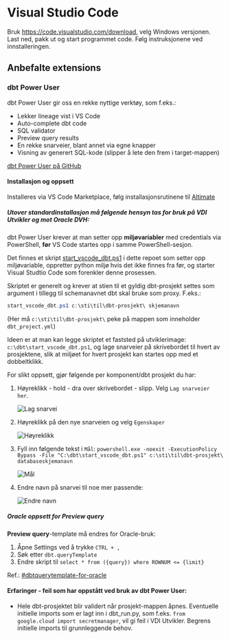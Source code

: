 # Visual Studio Code

Bruk https://code.visualstudio.com/download, velg Windows versjonen. Last ned, pakk ut og start programmet code. Følg instruksjonene ved innstalleringen.

## Anbefalte extensions

### dbt Power User

dbt Power User gir oss en rekke nyttige verktøy, som f.eks.:

- Lekker lineage vist i VS Code 
- Auto-complete dbt code
- SQL validator
- Preview query results
- En rekke snarveier, blant annet via egne knapper
- Visning av generert SQL-kode (slipper å lete den frem i target-mappen)

[dbt Power User på GitHub](https://github.com/AltimateAI/vscode-dbt-power-user)

#### Installasjon og oppsett
Installeres via VS Code Marketplace, følg installasjonsrutinene til [Altimate](https://docs.myaltimate.com/)

##### Utover standardinstallasjon må følgende hensyn tas for bruk på VDI Utvikler og mot Oracle DVH:

dbt Power User krever at man setter opp **miljøvariabler** med credentials via PowerShell, **før** VS Code startes opp i samme PowerShell-sesjon.

Det finnes et skript [start_vscode_dbt.ps1](https://github.com/navikt/dbt-i-nav/blob/main/start_vscode_dbt.ps1) i dette repoet som setter opp miljøvariable, oppretter python miljø hvis det ikke finnes fra før, og starter Visual Studtio Code som forenkler denne prosessen.

Skriptet er generelt og krever at stien til et gyldig dbt-prosjekt settes som argument i tillegg til schemanavnet dbt skal bruke som proxy. F.eks.:

```powershell
start_vscode_dbt.ps1 c:\sti\til\dbt-prosjekt\ skjemanavn
```

(Her må `c:\sti\til\dbt-prosjekt\` peke på mappen som inneholder `dbt_project.yml`)

Ideen er at man kan legge skriptet et faststed på utviklerimage: `c:\dbt\start_vscode_dbt.ps1`, og lage snarveier på skrivebordet til hvert av prosjektene, slik at miljøet for hvert prosjekt kan startes opp med et dobbeltklikk.

For slikt oppsett, gjør følgende per komponent/dbt prosjekt du har:

1. Høyreklikk - hold - dra over skrivebordet - slipp. Velg `Lag snarveier her`.

    ![Lag snarvei](vscode/lag_snarvei.png)

2. Høyreklikk på den nye snarveien og velg `Egenskaper`

    ![Høyreklikk](vscode/egenskaper.png)

3. Fyll inn følgende tekst i `Mål`: `powershell.exe -noexit -ExecutionPolicy Bypass -File "C:\dbt\start_vscode_dbt.ps1" c:\sti\til\dbt-prosjekt\  databaseskjemanavn`

    ![Mål](vscode/maal.png)

4. Endre navn på snarvei til noe mer passende:
    
    ![Endre navn](vscode/endre_navn.png)



##### Oracle oppsett for Preview query

**Preview query**-template må endres for Oracle-bruk:  
1. Åpne Settings ved å trykke `CTRL + ,`
2. Søk etter `dbt.queryTemplate`
3. Endre skript til `select * from ({query}) where ROWNUM <= {limit}`

Ref.: [#dbtquerytemplate-for-oracle](https://docs.myaltimate.com/setup/optConfig/#dbtquerytemplate-for-oracle)


#### Erfaringer - feil som har oppstått ved bruk av dbt Power User:
- Hele dbt-prosjektet blir validert når prosjekt-mappen åpnes. Eventuelle initielle imports som er lagt inn i dbt_run.py, som f.eks. `from google.cloud import secretmanager`, vil gi feil i VDI Utvikler. Begrens initielle imports til grunnleggende behov.